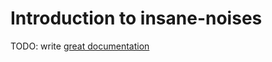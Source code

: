 # Introduction to insane-noises

TODO: write [great documentation](http://jacobian.org/writing/what-to-write/)
